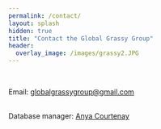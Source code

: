 ```yaml
---
permalink: /contact/
layout: splash
hidden: true
title: "Contact the Global Grassy Group"
header:
  overlay_image: /images/grassy2.JPG
---
```

<br>

Email: [globalgrassygroup@gmail.com](mailto:globalgrassygroup@gmail.com)
<br>
<br>

Database manager: [Anya Courtenay](https://globalgrassygroup.github.io/people/#anya-courtenay)
